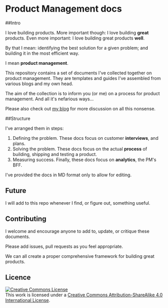 # Product Management docs

##Intro

I love building products. More important though: I love building **great** products. Even more important: I love building great products **well**.

By that I mean: identifying the best solution for a given problem; and building it in the most efficient way.

I mean **product management**.

This repository contains a set of documents I've collected together on product management. They are templates and guides I've assembled from various blogs and my own head.

The aim of the collection is to inform you (or me) on a process for product management. And all it's nefarious ways...

Please also check out [my blog](http://blog.lumbrjack.com) for more discussion on all this nonsense. 

##Structure

I've arranged them in steps:

1. Defining the problem. These docs focus on customer **interviews**, and plans.
1. Solving the problem. These docs focus on the actual **process** of building, shipping and testing a product.
1. Measuring success. Finally, these docs focus on **analytics**, the PM's BFF.

I've provided the docs in MD format only to allow for editing.

## Future

I will add to this repo whenever I find, or figure out, something useful.

## Contributing

I welcome and encourage anyone to add to, update, or critique these documents. 

Please add issues, pull requests as you feel appropriate.

We can all create a proper comprehensive framework for building great products.

## Licence

<a rel="license" href="http://creativecommons.org/licenses/by-sa/4.0/"><img alt="Creative Commons License" style="border-width:0" src="https://i.creativecommons.org/l/by-sa/4.0/88x31.png" /></a><br />This work is licensed under a <a rel="license" href="http://creativecommons.org/licenses/by-sa/4.0/">Creative Commons Attribution-ShareAlike 4.0 International License</a>.